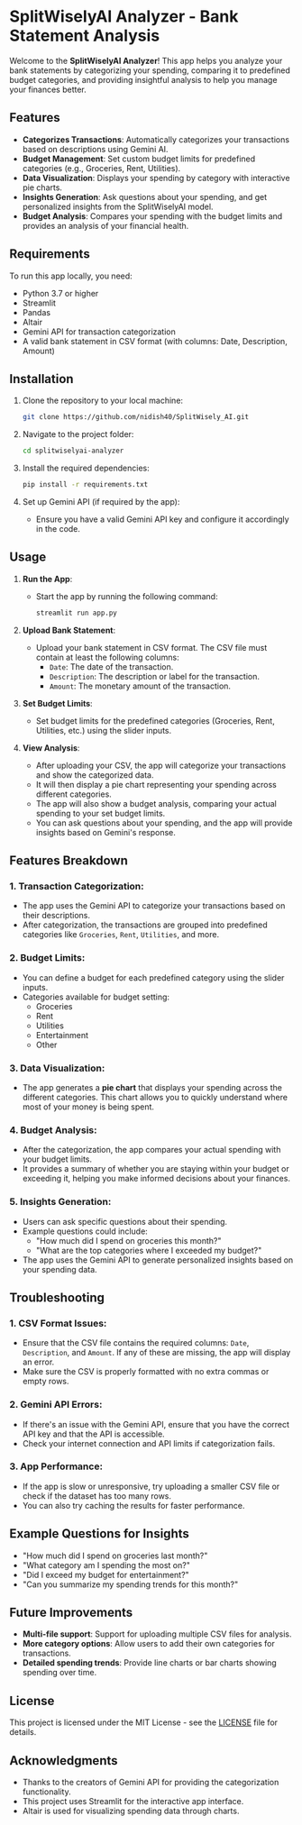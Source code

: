 # SplitWiselyAI Analyzer - Bank Statement Analysis

Welcome to the **SplitWiselyAI Analyzer**! This app helps you analyze your bank statements by categorizing your spending, comparing it to predefined budget categories, and providing insightful analysis to help you manage your finances better.

## Features

- **Categorizes Transactions**: Automatically categorizes your transactions based on descriptions using Gemini AI.
- **Budget Management**: Set custom budget limits for predefined categories (e.g., Groceries, Rent, Utilities).
- **Data Visualization**: Displays your spending by category with interactive pie charts.
- **Insights Generation**: Ask questions about your spending, and get personalized insights from the SplitWiselyAI model.
- **Budget Analysis**: Compares your spending with the budget limits and provides an analysis of your financial health.

## Requirements

To run this app locally, you need:

- Python 3.7 or higher
- Streamlit
- Pandas
- Altair
- Gemini API for transaction categorization
- A valid bank statement in CSV format (with columns: Date, Description, Amount)

## Installation

1. Clone the repository to your local machine:
    ```bash
    git clone https://github.com/nidish40/SplitWisely_AI.git
    ```

2. Navigate to the project folder:
    ```bash
    cd splitwiselyai-analyzer
    ```

3. Install the required dependencies:
    ```bash
    pip install -r requirements.txt
    ```

4. Set up Gemini API (if required by the app):
    - Ensure you have a valid Gemini API key and configure it accordingly in the code.

## Usage

1. **Run the App**:
    - Start the app by running the following command:
      ```bash
      streamlit run app.py
      ```

2. **Upload Bank Statement**:
    - Upload your bank statement in CSV format. The CSV file must contain at least the following columns:
        - `Date`: The date of the transaction.
        - `Description`: The description or label for the transaction.
        - `Amount`: The monetary amount of the transaction.

3. **Set Budget Limits**:
    - Set budget limits for the predefined categories (Groceries, Rent, Utilities, etc.) using the slider inputs.

4. **View Analysis**:
    - After uploading your CSV, the app will categorize your transactions and show the categorized data.
    - It will then display a pie chart representing your spending across different categories.
    - The app will also show a budget analysis, comparing your actual spending to your set budget limits.
    - You can ask questions about your spending, and the app will provide insights based on Gemini's response.

## Features Breakdown

### 1. **Transaction Categorization**:
- The app uses the Gemini API to categorize your transactions based on their descriptions.
- After categorization, the transactions are grouped into predefined categories like `Groceries`, `Rent`, `Utilities`, and more.

### 2. **Budget Limits**:
- You can define a budget for each predefined category using the slider inputs.
- Categories available for budget setting:
  - Groceries
  - Rent
  - Utilities
  - Entertainment
  - Other

### 3. **Data Visualization**:
- The app generates a **pie chart** that displays your spending across the different categories. This chart allows you to quickly understand where most of your money is being spent.

### 4. **Budget Analysis**:
- After the categorization, the app compares your actual spending with your budget limits.
- It provides a summary of whether you are staying within your budget or exceeding it, helping you make informed decisions about your finances.

### 5. **Insights Generation**:
- Users can ask specific questions about their spending.
- Example questions could include:
  - "How much did I spend on groceries this month?"
  - "What are the top categories where I exceeded my budget?"
- The app uses the Gemini API to generate personalized insights based on your spending data.

## Troubleshooting

### 1. **CSV Format Issues**:
- Ensure that the CSV file contains the required columns: `Date`, `Description`, and `Amount`. If any of these are missing, the app will display an error.
- Make sure the CSV is properly formatted with no extra commas or empty rows.

### 2. **Gemini API Errors**:
- If there's an issue with the Gemini API, ensure that you have the correct API key and that the API is accessible.
- Check your internet connection and API limits if categorization fails.

### 3. **App Performance**:
- If the app is slow or unresponsive, try uploading a smaller CSV file or check if the dataset has too many rows.
- You can also try caching the results for faster performance.

## Example Questions for Insights

- "How much did I spend on groceries last month?"
- "What category am I spending the most on?"
- "Did I exceed my budget for entertainment?"
- "Can you summarize my spending trends for this month?"

## Future Improvements

- **Multi-file support**: Support for uploading multiple CSV files for analysis.
- **More category options**: Allow users to add their own categories for transactions.
- **Detailed spending trends**: Provide line charts or bar charts showing spending over time.

## License

This project is licensed under the MIT License - see the [LICENSE](LICENSE) file for details.

## Acknowledgments

- Thanks to the creators of Gemini API for providing the categorization functionality.
- This project uses Streamlit for the interactive app interface.
- Altair is used for visualizing spending data through charts.



